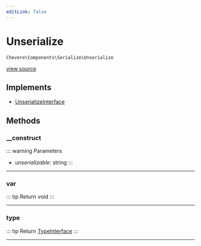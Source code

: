 ```yaml
---
editLink: false
---
```


# Unserialize

`Chevere\Components\Serialize\Unserialize`

[view source](https://github.com/chevere/chevere/blob/master/src/Chevere/Components/Serialize/Unserialize.php)

## Implements

- [UnserializeInterface](../../Interfaces/Serialize/UnserializeInterface.md)

## Methods

### __construct

::: warning Parameters
- *unserializable*: string
:::

---

### var

::: tip Return
void
:::

---

### type

::: tip Return
[TypeInterface](../../Interfaces/Type/TypeInterface.md)
:::

---
